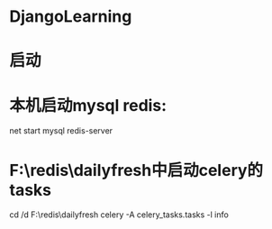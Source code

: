 # DjangoLearning

# 启动
# 本机启动mysql redis:
net start mysql
redis-server
# F:\redis\dailyfresh中启动celery的tasks
cd /d F:\redis\dailyfresh
celery -A celery_tasks.tasks -l info